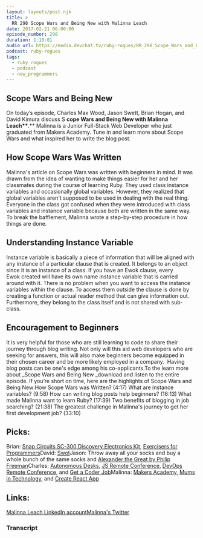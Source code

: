 ```yaml
---
layout: layouts/post.njk
title: >
  RR 298 Scope Wars and Being New with Malinna Leach
date: 2017-02-21 06:00:00
episode_number: 298
duration: 1:10:01
audio_url: https://media.devchat.tv/ruby-rogues/RR_298_Scope_Wars_and_Being_New_with_Malinna_Leach.mp3
podcast: ruby-rogues
tags:
  - ruby_rogues
  - podcast
  - new_programmers
---
```


## **Scope Wars and Being New**

On today’s episode, Charles Max Wood, Jason Swett, Brian Hogan, and David Kimura discuss S **cope Wars and Being New with Malinna Leach\*\***.\*\* Malinna is a Junior Full-Stack Web Developer who just graduated from Makers Academy.&nbsp;Tune in and learn more about Scope Wars and what inspired her to write the blog post.

## **How Scope Wars Was Written&nbsp;**

Malinna's&nbsp;article on Scope Wars was&nbsp;written with beginners in mind. It was drawn from the idea of wanting to make things easier for her and her classmates during the course of learning Ruby. They used class instance variables and occasionally global variables. However, they realized that global variables aren't supposed to be used in dealing with the real thing. Everyone in the class got confused when they were introduced with class variables and instance variable because&nbsp;both are written in the same way. To break the bafflement, Malinna wrote a step-by-step procedure in how things are done.

## **Understanding Instance Variable**

Instance variable is basically a piece of information that will be&nbsp;aligned with any instance of a particular clause that is&nbsp;created. It&nbsp;belongs to an object since it is an instance of a class. If you have an Ewok clause, every Ewok&nbsp;created will have its own name instance variable that is carried around with it. There is no problem when you want to access the instance variables within the clause. To access them&nbsp;outside the clause is done by creating a function or actual reader method that can give information out. Furthermore, they&nbsp;belong to the class itself and is not shared with sub-class.

## **Encouragement to Beginners**

It is very helpful for those who are still learning to code to share their journey through blog writing. Not only will this aid web developers who are seeking for answers, this will also make beginners become equipped in their chosen career and be more likely employed in a company. &nbsp;Having blog posts can be one's edge among his co-applicants.To the learn more about \_Scope Wars and Being New&nbsp;\_download and listen to the entire episode.&nbsp;If you’re short on time, here are the highlights of Scope Wars and Being New:How Scope Wars was Written? (4:17) What are instance variables? (9:58) How can writing blog posts help beginners? (16:13) What made Malinna want to learn Ruby? (17:39) Two benefits of blogging in job searching? (21:38) The greatest challenge in Malinna's journey to get her first development job? (33:10)

## **Picks:**

Brian: [Snap Circuits SC-300 Discovery Electronics Kit](https://www.amazon.com/Snap-Circuits-SC-300-Electronics-Discovery/dp/B0000683A4/ref=cm_cr_arp_d_product_top?ie=UTF8), [Exercisers for Programmers](https://www.goodreads.com/book/show/27263568-exercises-for-programmers)David: [Swot](https://rubygems.org/gems/swot/versions/1.0.0)Jason: Throw away all your socks and buy a whole bunch of the same socks and [Alexander the Great by Philip Freeman](http://www.goodreads.com/book/show/7841459-alexander-the-great)Charles: [Autonomous Desks](https://www.autonomous.ai/), [JS Remote Conference](https://devchat.tv/conferences/js-remote-conf-2017), [DevOps Remote Conference](https://devchat.tv/conferences/devops-remote-conf-2017), and [Get a Coder Job](https://devchat.tv/get-a-coder-job)Malinna: [Makers Academy](http://www.makersacademy.com/), [Mums in Technology](https://www.mumsintechnology.co.uk/), and [Create React App](https://github.com/facebookincubator/create-react-app)

## Links:

[Malinna Leach LinkedIn account](https://uk.linkedin.com/in/malinna-leach-bab84b10b)[Malinna's Twitter](https://twitter.com/malinna_leach)

### Transcript
